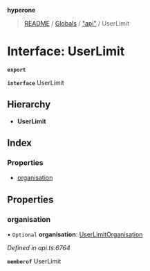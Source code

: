 **hyperone**

> [README](../README.md) / [Globals](../globals.md) / ["api"](../modules/_api_.md) / UserLimit

# Interface: UserLimit

**`export`** 

**`interface`** UserLimit

## Hierarchy

* **UserLimit**

## Index

### Properties

* [organisation](_api_.userlimit.md#organisation)

## Properties

### organisation

• `Optional` **organisation**: [UserLimitOrganisation](_api_.userlimitorganisation.md)

*Defined in api.ts:6764*

**`memberof`** UserLimit
